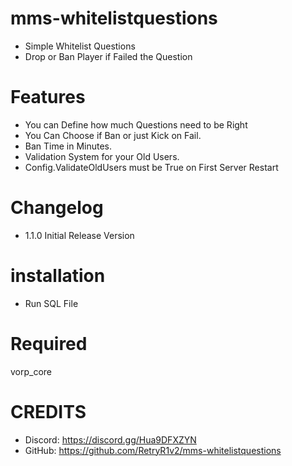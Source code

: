 # mms-whitelistquestions

- Simple Whitelist Questions
- Drop or Ban Player if Failed the Question

# Features
 
- You can Define how much Questions need to be Right
- You Can Choose if Ban or just Kick on Fail.
- Ban Time in Minutes.
- Validation System for your Old Users.
- Config.ValidateOldUsers must be True on First Server Restart

# Changelog

- 1.1.0 Initial Release Version


# installation 

- Run SQL File

# Required

vorp_core


# CREDITS
- Discord: https://discord.gg/Hua9DFXZYN
- GitHub: https://github.com/RetryR1v2/mms-whitelistquestions